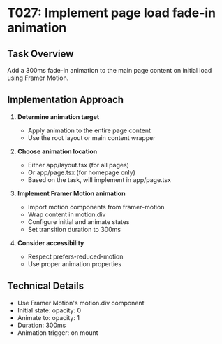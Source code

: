 # T027: Implement page load fade-in animation

## Task Overview
Add a 300ms fade-in animation to the main page content on initial load using Framer Motion.

## Implementation Approach

1. **Determine animation target**
   - Apply animation to the entire page content
   - Use the root layout or main content wrapper

2. **Choose animation location**
   - Either app/layout.tsx (for all pages)
   - Or app/page.tsx (for homepage only)
   - Based on the task, will implement in app/page.tsx

3. **Implement Framer Motion animation**
   - Import motion components from framer-motion
   - Wrap content in motion.div
   - Configure initial and animate states
   - Set transition duration to 300ms

4. **Consider accessibility**
   - Respect prefers-reduced-motion
   - Use proper animation properties

## Technical Details
- Use Framer Motion's motion.div component
- Initial state: opacity: 0
- Animate to: opacity: 1
- Duration: 300ms
- Animation trigger: on mount